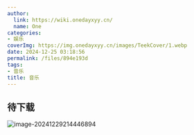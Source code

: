 ```yaml
---
author:
  link: https://wiki.onedayxyy.cn/
  name: One
categories:
- 娱乐
coverImg: https://img.onedayxyy.cn/images/TeekCover/1.webp
date: 2024-12-25 03:18:56
permalink: /files/894e193d
tags:
- 音乐
title: 音乐
---
```

## 待下载

![image-20241229214446894](https://img.onedayxyy.cn/images/image-20241229214446894.png)
